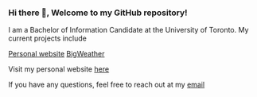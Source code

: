 ### Hi there 👋, Welcome to my GitHub repository!

I am a Bachelor of Information Candidate at the University of Toronto. My current projects include

[Personal website](https://www.github.com/billthan/billthan)
[BigWeather](https://www.github.com/billthan/BigWeather)

Visit my personal website [here](https://www.billthan.ca)

If you have any questions, feel free to reach out at my [email](mailto:billthan@live.ca)
